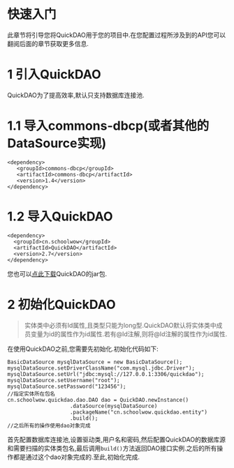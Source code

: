 # 快速入门

此章节将引导您将QuickDAO用于您的项目中.在您配置过程所涉及到的API您可以翻阅后面的章节获取更多信息.

# 1 引入QuickDAO

QuickDAO为了提高效率,默认只支持数据库连接池.

# 1.1 导入commons-dbcp(或者其他的DataSource实现)
```
<dependency>
   <groupId>commons-dbcp</groupId>
   <artifactId>commons-dbcp</artifactId>
   <version>1.4</version>
</dependency>
```

# 1.2 导入QuickDAO
```
<dependency>
  <groupId>cn.schoolwow</groupId>
  <artifactId>QuickDAO</artifactId>
  <version>2.7</version>
</dependency>
```

您也可以[点此下载](https://oss.sonatype.org/service/local/artifact/maven/redirect?r=releases&g=cn.schoolwow&a=QuickDAO&v=2.7&e=jar)QuickDAO的jar包.

# 2 初始化QuickDAO

> 实体类中必须有Id属性,且类型只能为long型.QuickDAO默认将实体类中成员变量为id的属性作为id属性.若有@Id注解,则将@Id注解的属性作为id属性.

在使用QuickDAO之前,您需要先初始化.初始化代码如下:
```
BasicDataSource mysqlDataSource = new BasicDataSource();
mysqlDataSource.setDriverClassName("com.mysql.jdbc.Driver");
mysqlDataSource.setUrl("jdbc:mysql://127.0.0.1:3306/quickdao");
mysqlDataSource.setUsername("root");
mysqlDataSource.setPassword("123456");
//指定实体所在包名
cn.schoolwow.quickdao.dao.DAO dao = QuickDAO.newInstance()
                    .dataSource(mysqlDataSource)
                    .packageName("cn.schoolwow.quickdao.entity")
                    .build();
//之后所有的操作使用dao对象完成
```

首先配置数据库连接池,设置驱动类,用户名和密码,然后配置QuickDAO的数据库源和需要扫描的实体类包名,最后调用``build()``方法返回DAO接口实例.之后的所有操作都是通过这个dao对象完成的.至此,初始化完成.